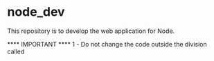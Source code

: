 # node_dev
This repository is to develop the web application for Node. 

**** IMPORTANT ****
1 - Do not change the code outside the division called 
    <!-- Page Content -->
